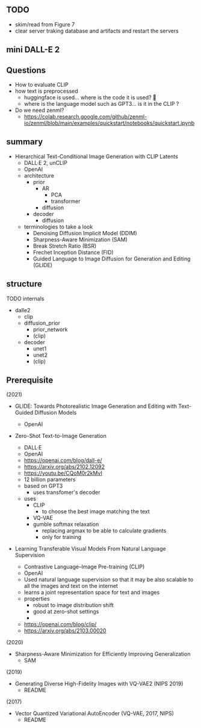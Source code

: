 ## TODO

- skim/read from Figure 7
- clear server traking database and artifacts and restart the servers

## mini DALL-E 2



## Questions

- How to evaluate CLIP
- how text is preprocessed
  - huggingface is used... where is the code it is used? 🤔
  - where is the language model such as GPT3... is it in the CLIP ?
- Do we need zenml?
  - https://colab.research.google.com/github/zenml-io/zenml/blob/main/examples/quickstart/notebooks/quickstart.ipynb

## summary

- Hierarchical Text-Conditional Image Generation with CLIP Latents
  - DALL·E 2, unCLIP
  - OpenAI
  - architecture
    - prior
      - AR
        - PCA
        - transformer
      - diffusion
    - decoder
      - diffusion
  - terminologies to take a look
    - Denoising Diffusion Implicit Model (DDIM)
    - Sharpness-Aware Minimization (SAM)
    - Break Stretch Ratio (BSR)
    - Frechet Inception Distance (FID)
    - Guided Language to Image Diffusion for Generation and Editing (GLIDE)

## structure

TODO internals

- dalle2
  - clip
  - diffusion_prior
    - prior_network
    - (clip)
  - decoder
    - unet1
    - unet2
    - (clip)

## Prerequisite

(2021)

- GLIDE: Towards Photorealistic Image Generation and Editing with Text-Guided Diffusion Models
  - OpenAI

- Zero-Shot Text-to-Image Generation
  - DALL·E
  - OpenAI
  - https://openai.com/blog/dall-e/
  - https://arxiv.org/abs/2102.12092
  - https://youtu.be/CQoM0r2kMvI
  - 12 billion parameters
  - based on GPT3
    - uses transfomer's decoder
  - uses
    - CLIP
      - to choose the best image matching the text
    - VQ-VAE
    - gumble softmax relaxation
      - replacing argmax to be able to calculate gradients
      - only for training
- Learning Transferable Visual Models From Natural Language Supervision
  - Contrastive Language–Image Pre-training (CLIP)
  - OpenAI
  - Used natural language supervision so that it may be also scalable to all the images and text on the internet
  - learns a joint representation space for text and images
  - properties
    - robust to image distribution shift
    - good at zero-shot settings
    -
  - https://openai.com/blog/clip/
  - https://arxiv.org/abs/2103.00020

(2020)

- Sharpness-Aware Minimization for Efficiently Improving Generalization
  - SAM

(2019)

- Generating Diverse High-Fidelity Images with VQ-VAE2 (NIPS 2019)
  - README

(2017)

- Vector Quantized Variational AutoEncoder (VQ-VAE, 2017, NIPS)
  - README


